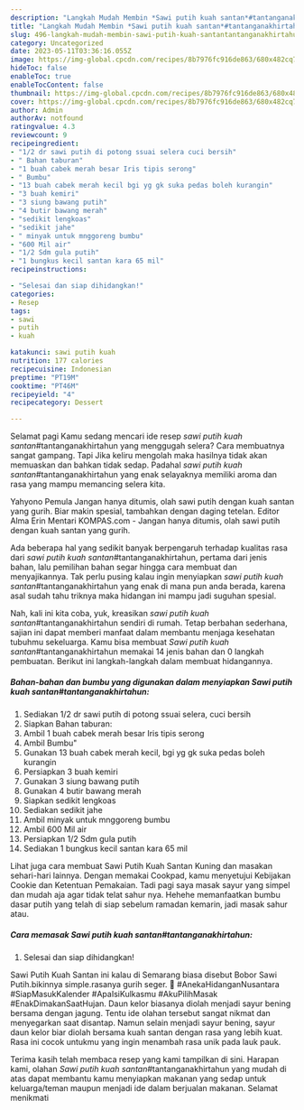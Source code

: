 ```yaml
---
description: "Langkah Mudah Membin *Sawi putih kuah santan*#tantanganakhirtahun yang Lezat}"
title: "Langkah Mudah Membin *Sawi putih kuah santan*#tantanganakhirtahun yang Lezat}"
slug: 496-langkah-mudah-membin-sawi-putih-kuah-santantantanganakhirtahun-yang-lezat
category: Uncategorized
date: 2023-05-11T03:36:16.055Z
image: https://img-global.cpcdn.com/recipes/8b7976fc916de863/680x482cq70/sawi-putih-kuah-santantantanganakhirtahun-foto-resep-utama.jpg
hideToc: false
enableToc: true
enableTocContent: false
thumbnail: https://img-global.cpcdn.com/recipes/8b7976fc916de863/680x482cq70/sawi-putih-kuah-santantantanganakhirtahun-foto-resep-utama.jpg
cover: https://img-global.cpcdn.com/recipes/8b7976fc916de863/680x482cq70/sawi-putih-kuah-santantantanganakhirtahun-foto-resep-utama.jpg
author: Admin
authorAv: notfound
ratingvalue: 4.3
reviewcount: 9
recipeingredient:
- "1/2 dr sawi putih di potong ssuai selera cuci bersih"
- " Bahan taburan"
- "1 buah cabek merah besar Iris tipis serong"
- " Bumbu"
- "13 buah cabek merah kecil bgi yg gk suka pedas boleh kurangin"
- "3 buah kemiri"
- "3 siung bawang putih"
- "4 butir bawang merah"
- "sedikit lengkoas"
- "sedikit jahe"
- " minyak untuk mnggoreng bumbu"
- "600 Mil air"
- "1/2 Sdm gula putih"
- "1 bungkus kecil santan kara 65 mil"
recipeinstructions:

- "Selesai dan siap dihidangkan!"
categories:
- Resep
tags:
- sawi
- putih
- kuah

katakunci: sawi putih kuah 
nutrition: 177 calories
recipecuisine: Indonesian
preptime: "PT19M"
cooktime: "PT46M"
recipeyield: "4"
recipecategory: Dessert

---
```



Selamat pagi Kamu sedang mencari ide resep *sawi putih kuah santan*#tantanganakhirtahun yang menggugah selera? Cara membuatnya sangat gampang. Tapi Jika keliru mengolah maka hasilnya tidak akan memuaskan dan bahkan tidak sedap. Padahal *sawi putih kuah santan*#tantanganakhirtahun yang enak selayaknya memiliki aroma dan rasa yang mampu memancing selera kita.


Yahyono Pemula Jangan hanya ditumis, olah sawi putih dengan kuah santan yang gurih. Biar makin spesial, tambahkan dengan daging tetelan. Editor Alma Erin Mentari KOMPAS.com - Jangan hanya ditumis, olah sawi putih dengan kuah santan yang gurih.

Ada beberapa hal yang sedikit banyak berpengaruh terhadap kualitas rasa dari *sawi putih kuah santan*#tantanganakhirtahun, pertama dari jenis bahan, lalu pemilihan bahan segar hingga cara membuat dan menyajikannya. Tak perlu pusing kalau ingin menyiapkan *sawi putih kuah santan*#tantanganakhirtahun yang enak di mana pun anda berada, karena asal sudah tahu triknya maka hidangan ini mampu jadi suguhan spesial.


Nah, kali ini kita coba, yuk, kreasikan *sawi putih kuah santan*#tantanganakhirtahun sendiri di rumah. Tetap berbahan sederhana, sajian ini dapat memberi manfaat dalam membantu menjaga kesehatan tubuhmu sekeluarga. Kamu bisa membuat *Sawi putih kuah santan*#tantanganakhirtahun memakai 14 jenis bahan dan 0 langkah pembuatan. Berikut ini langkah-langkah dalam membuat hidangannya.

<!--inarticleads1-->

##### Bahan-bahan dan bumbu yang digunakan dalam menyiapkan *Sawi putih kuah santan*#tantanganakhirtahun:

1. Sediakan 1/2 dr sawi putih di potong ssuai selera, cuci bersih
1. Siapkan  Bahan taburan:
1. Ambil 1 buah cabek merah besar Iris tipis serong
1. Ambil  Bumbu&#34;
1. Gunakan 13 buah cabek merah kecil, bgi yg gk suka pedas boleh kurangin
1. Persiapkan 3 buah kemiri
1. Gunakan 3 siung bawang putih
1. Gunakan 4 butir bawang merah
1. Siapkan sedikit lengkoas
1. Sediakan sedikit jahe
1. Ambil  minyak untuk mnggoreng bumbu
1. Ambil 600 Mil air
1. Persiapkan 1/2 Sdm gula putih
1. Sediakan 1 bungkus kecil santan kara 65 mil


Lihat juga cara membuat Sawi Putih Kuah Santan Kuning dan masakan sehari-hari lainnya. Dengan memakai Cookpad, kamu menyetujui Kebijakan Cookie dan Ketentuan Pemakaian. Tadi pagi saya masak sayur yang simpel dan mudah aja agar tidak telat sahur nya. Hehehe memanfaatkan bumbu dasar putih yang telah di siap sebelum ramadan kemarin, jadi masak sahur atau. 

<!--inarticleads2-->

##### Cara memasak *Sawi putih kuah santan*#tantanganakhirtahun:


1. Selesai dan siap dihidangkan!

Sawi Putih Kuah Santan ini kalau di Semarang biasa disebut Bobor Sawi Putih.bikinnya simple.rasanya gurih seger. 🍲 #AnekaHidanganNusantara #SiapMasukKalender #ApaIsiKulkasmu #AkuPilihMasak #EnakDimakanSaatHujan. Daun kelor biasanya diolah menjadi sayur bening bersama dengan jagung. Tentu ide olahan tersebut sangat nikmat dan menyegarkan saat disantap. Namun selain menjadi sayur bening, sayur daun kelor biar diolah bersama kuah santan dengan rasa yang lebih kuat. Rasa ini cocok untukmu yang ingin menambah rasa unik pada lauk pauk. 

Terima kasih telah membaca resep yang kami tampilkan di sini. Harapan kami, olahan *Sawi putih kuah santan*#tantanganakhirtahun yang mudah di atas dapat membantu kamu menyiapkan makanan yang sedap untuk keluarga/teman maupun menjadi ide dalam berjualan makanan. Selamat menikmati
